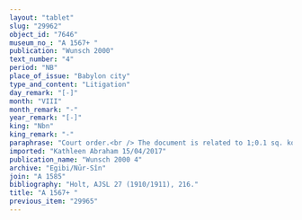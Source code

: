 ```yaml
---
layout: "tablet"
slug: "29962"
object_id: "7646"
museum_no_: "A 1567+ "
publication: "Wunsch 2000"
text_number: "4"
period: "NB"
place_of_issue: "Babylon city"
type_and_content: "Litigation"
day_remark: "[-]"
month: "VIII"
month_remark: "-"
year_remark: "[-]"
king: "Nbn"
king_remark: "-"
paraphrase: "Court order.<br /> The document is related to 1;0.1 sq. kor (c. 13950 m<sup>2</sup>) of land planted with trees (<em>zēru zaqpu</em>) in the meadowland (<em>ugāru</em>) of Qalūnu, in the district (<em>pīhatu</em>) of Kutha. <strong>A </strong>bought (<em>&scaron;&acirc;mu</em>) it from<strong> B </strong>for its full price (<em>ana kasap gamirtu</em>, lit. &ldquo;for the entire (sum of) silver&rdquo;): he is entitled (<em>uzzuzu </em>&Scaron;) to (that) field (<em>eqlu</em>) and enjoyes (<em>akālu</em>) its yield (<em>ebūru</em>). Then, he gave 20 shekels of silver to <strong>B </strong>and took as a pledge (<em>ma&scaron;kanu ṣabātu</em>) the rest (<em>rēhtu</em>) of the land. Then a dispute arose. As long as the case (<em>dibbu</em>) about the sale (<em>mahīru</em>) and the pledge (<em>ma&scaron;kanu</em>) of this land has not been settled (<em>qat&ucirc;</em>), <strong>B</strong> will not sell (<em>ana kaspi nadānu</em>) [&hellip;] or anything from his usufruct share (<em>zittu</em>), he will not give anything out as a gift (<em>&scaron;iriktu &scaron;arāku</em>) nor will he bestow it as a present (<em>rīmūtu r&acirc;mu</em>). He will not take up (<em>leq&ucirc;</em>) additional expenses (<em>nishu</em>) or interest-free loans (<em>hubuttūtu</em>) for this land. Names of 6 judges and 2 scribes.<br /> &nbsp;<br /> <strong>A</strong> = Nab&ucirc;-ahhē-iddin/&Scaron;ulāya//Egibi; <strong>B</strong> = Zēria/Nergal-uballiṭ//Sagdidi"
imported: "Kathleen Abraham 15/04/2017"
publication_name: "Wunsch 2000 4"
archive: "Egibi/Nūr-Sîn"
join: "A 1585"
bibliography: "Holt, AJSL 27 (1910/1911), 216."
title: "A 1567+ "
previous_item: "29965"
---
```

